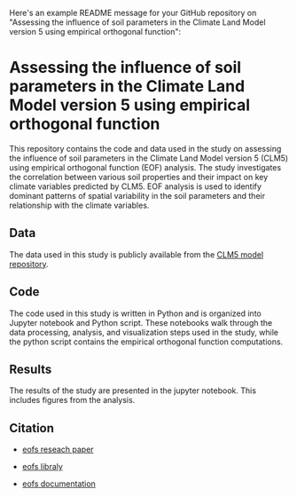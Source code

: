 Here's an example README message for your GitHub repository on "Assessing the influence of soil parameters in the Climate Land Model version 5 using empirical orthogonal function":

# Assessing the influence of soil parameters in the Climate Land Model version 5 using empirical orthogonal function

This repository contains the code and data used in the study on assessing the influence of soil parameters in the Climate Land Model version 5 (CLM5) using empirical orthogonal function (EOF) analysis. The study investigates the correlation between various soil properties and their impact on key climate variables predicted by CLM5. EOF analysis is used to identify dominant patterns of spatial variability in the soil parameters and their relationship with the climate variables.

## Data

The data used in this study is publicly available from the [CLM5 model repository](ftp://sp-mip-up:sp-mip2017.upload@data.iac.ethz.ch).

## Code

The code used in this study is written in Python and is organized into Jupyter notebook and Python script. These notebooks walk through the data processing, analysis, and visualization steps used in the study, while the python script contains the empirical orthogonal function computations. 

## Results

The results of the study are presented in the jupyter notebook. This includes figures from the analysis.

## Citation
- [eofs reseach paper](http://doi.org/10.5334/jors.122)

- [eofs libraly](http://dx.doi.org/10.5281/zenodo.46871)
- [eofs documentation](http://ajdawson.github.io/eof2/eofs.html)
